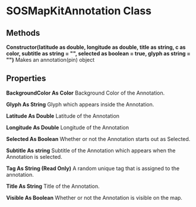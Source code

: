 # SOSMapKitAnnotation Class
## Methods
**Constructor(latitude as double, longitude as double, title as string, c as color, subtitle as string = "", selected as boolean = true, glyph as string = "")**
Makes an annotation(pin) object

## Properties
**BackgroundColor As Color**
Background Color of the Annotation.

**Glyph As String**
Glyph which appears inside the Annotation.

**Latitude As Double**
Latitude of the Annotation

**Longitude As Double**
Longitude of the Annotation

**Selected As Boolean**
Whether or not the Annotation starts out as Selected.

**Subtitle As string**
Subtitle of the Annotation which appears when the Annotation is selected.

**Tag As String (Read Only)**
A random unique tag that is assigned to the annotation.

**Title As String**
Title of the Annotation.

**Visible As Boolean**
Whether or not the Annotation is visible on the map.

